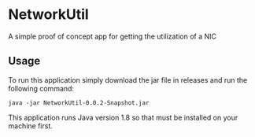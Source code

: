# NetworkUtil
A simple proof of concept app for getting the utilization of a NIC

## Usage

To run this application simply download the jar file in releases and run the following command:

```
java -jar NetworkUtil-0.0.2-Snapshot.jar
```

This application runs Java version 1.8 so that must be installed on your machine first.
